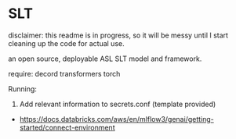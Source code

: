 # SLT
disclaimer: this readme is in progress, so it will be messy until I start cleaning up the code for actual use.

an open source, deployable ASL SLT model and framework.

require:
decord
transformers
torch


Running:
1. Add relevant information to secrets.conf (template provided)
- https://docs.databricks.com/aws/en/mlflow3/genai/getting-started/connect-environment